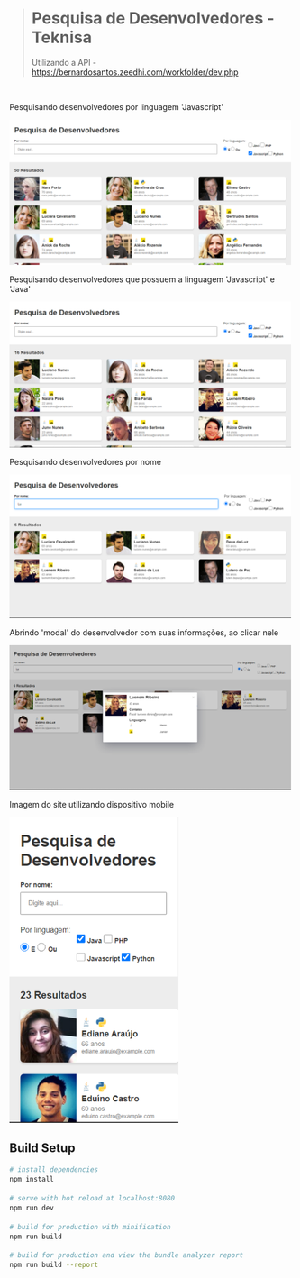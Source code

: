 ># Pesquisa de Desenvolvedores - Teknisa
> Utilizando a API - https://bernardosantos.zeedhi.com/workfolder/dev.php

<br>
<p>Pesquisando desenvolvedores por linguagem 'Javascript'</p>
<img align-items="center" alt="Pesquisando desenvolvedores por linguagem" width="500" src="https://github.com/davirochw/pesquisa-dev/blob/main/src/assets/img/devs_01.png/">
<p>Pesquisando desenvolvedores que possuem a linguagem 'Javascript' e 'Java'</p>
<img align-items="center" alt="Pesquisando desenvolvedores que possuem a linguagem Javascrip e Java" width="500" src="https://github.com/davirochw/pesquisa-dev/blob/main/src/assets/img/devs_02.png/">
<p>Pesquisando desenvolvedores por nome</p>
<img align-items="center" alt="Pesquisando desenvolvedores por nome" width="500" src="https://github.com/davirochw/pesquisa-dev/blob/main/src/assets/img/devs_03.png/">
<p>Abrindo 'modal' do desenvolvedor com suas informações, ao clicar nele</p>
<img align-items="center" alt="Abrindo modal do desenvolvedor com suas informações, ao clicar nele" width="500" src="https://github.com/davirochw/pesquisa-dev/blob/main/src/assets/img/devs_04.png/">
<p>Imagem do site utilizando dispositivo mobile</p>
<img align-items="center" alt="Imagem do site utilizando dispositivo mobile" width="300" src="https://github.com/davirochw/pesquisa-dev/blob/main/src/assets/img/devs_05.png/">

## Build Setup
``` bash
# install dependencies
npm install

# serve with hot reload at localhost:8080
npm run dev

# build for production with minification
npm run build

# build for production and view the bundle analyzer report
npm run build --report
```
